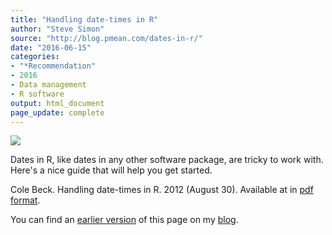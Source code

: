 ```yaml
---
title: "Handling date-times in R"
author: "Steve Simon"
source: "http://blog.pmean.com/dates-in-r/"
date: "2016-06-15"
categories:
- "*Recommendation"
- 2016
- Data management
- R software
output: html_document
page_update: complete
---
```


![](http://www.pmean.com/new-images/16/dates-in-r01.png)

<div class="notes">

Dates in R, like dates in any other software package, are tricky to work with. Here's a nice guide that will help you get started.

Cole Beck. Handling date-times in R. 2012 (August 30). Available at in [pdf format][beck1].

You can find an [earlier version][sim1] of this page on my [blog][sim2].

[sim1]: http://blog.pmean.com/dates-in-r/
[sim2]: http://blog.pmean.com

[beck1]: http://biostat.mc.vanderbilt.edu/wiki/pub/Main/ColeBeck/datestimes.pdf
